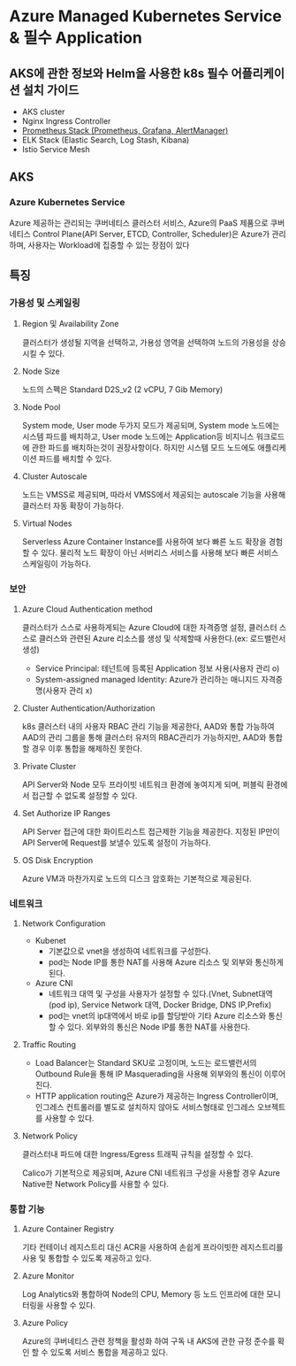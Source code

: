 # Azure Managed Kubernetes Service & 필수 Application
## AKS에 관한 정보와 Helm을 사용한 k8s 필수 어플리케이션 설치 가이드
- AKS cluster
- Nginx Ingress Controller
- [Prometheus Stack (Prometheus, Grafana, AlertManager)](monitoring)
- ELK Stack (Elastic Search, Log Stash, Kibana)
- Istio Service Mesh
## AKS
### Azure Kubernetes Service
Azure 제공하는 관리되는 쿠버네티스 클러스터 서비스, Azure의 PaaS 제품으로 쿠버네티스 Control Plane(API Server, ETCD, Controller, Scheduler)은 Azure가 관리하며, 사용자는 Workload에 집중할 수 있는 장점이 있다

## 특징
### 가용성 및 스케일링
1. Region 및 Availability Zone
    
    클러스터가 생성될 지역을 선택하고, 가용성 영역을 선택하여 노드의 가용성을 상승시킬 수 있다.

2. Node Size
    
    노드의 스펙은 Standard D2S_v2 (2 vCPU, 7 Gib Memory)

3. Node Pool
    
    System mode, User mode 두가지 모드가 제공되며, System mode 노드에는 시스템 파드를 배치하고, User mode 노드에는 Application등 비지니스 워크로드에 관한 파드를 배치하는것이 권장사항이다. 하지만 시스템 모드 노드에도 애플리케이션 파드를 배치할 수 있다. 
    
4. Cluster Autoscale
    
    노드는 VMSS로 제공되며, 따라서 VMSS에서 제공되는 autoscale 기능을 사용해 클러스터 자동 확장이 가능하다.
    
5. Virtual Nodes
    
    Serverless Azure Container Instance를 사용하여 보다 빠른 노드 확장을 경험할 수 있다. 물리적 노드 확장이 아닌 서버리스 서비스를 사용해 보다 빠른 서비스 스케일링이 가능하다.
    

### 보안
1. Azure Cloud Authentication method
    
    클러스터가 스스로 사용하게되는 Azure Cloud에 대한 자격증명 설정, 클러스터 스스로 클러스와 관련된 Azure 리소스를 생성 및 삭제할때 사용한다.(ex: 로드밸런서 생성)
    
    - Service Principal: 테넌트에 등록된 Application 정보 사용(사용자 관리 o)
    - System-assigned managed Identity: Azure가 관리하는 매니지드 자격증명(사용자 관리 x)

2. Cluster Authentication/Authorization
    
    k8s 클러스터 내의 사용자 RBAC 관리 기능을 제공한다, AAD와 통합 가능하여 AAD의 관리 그룹을 통해 클러스터 유저의 RBAC관리가 가능하지만, AAD와 통합할 경우 이후 통합을 해제하진 못한다.
    
3. Private Cluster
    
    API Server와 Node 모두 프라이빗 네트워크 환경에 놓여지게 되며, 퍼블릭 환경에서 접근할 수 없도록 설정할 수 있다.
    
4. Set Authorize IP Ranges
    
    API Server 접근에 대한 화이트리스트 접근제한 기능을 제공한다. 지정된 IP만이 API Server에 Request를 보낼수 있도록 설정이 가능하다.
    
5. OS Disk Encryption
    
    Azure VM과 마찬가지로 노드의 디스크 암호화는 기본적으로 제공된다.
    

### 네트워크
1. Network Configuration
    - Kubenet
        - 기본값으로 vnet을 생성하여 네트워크를 구성한다.
        - pod는 Node IP를 통한 NAT를 사용해 Azure 리소스 및 외부와 통신하게 된다.
    - Azure CNI
        - 네트워크 대역 및 구성을 사용자가 설정할 수 있다.(Vnet, Subnet대역(pod ip), Service Network 대역, Docker Bridge, DNS IP,Prefix)
        - pod는 vnet의 ip대역에서 바로 ip를 할당받아 기타 Azure 리소스와 통신할 수 있다. 외부와의 통신은 Node IP를 통한 NAT를 사용한다.
2. Traffic Routing
    - Load Balancer는 Standard SKU로 고정이며, 노드는 로드밸런서의 Outbound Rule을 통해 IP Masquerading을 사용해 외부와의 통신이 이루어진다.
    - HTTP application routing은 Azure가 제공하는 Ingress Controller이며, 인그레스 컨트롤러를 별도로 설치하지 않아도 서비스형태로 인그레스 오브젝트를 사용할 수 있다.
3. Network Policy
    
    클러스터내 파드에 대한 Ingress/Egress 트래픽 규칙을 설정할 수 있다.
    
    Calico가 기본적으로 제공되며, Azure CNI 네트워크 구성을 사용할 경우 Azure Native한 Network Policy를 사용할 수 있다.
    
### 통합 기능
1. Azure Container Registry
    
    기타 컨테이너 레지스트리 대신 ACR을 사용하여 손쉽게 프라이빗한 레지스트리를 사용 및 통합할 수 있도록 제공하고 있다.
    
2. Azure Monitor
    
    Log Analytics와 통합하여 Node의 CPU, Memory 등 노드 인프라에 대한 모니터링을 사용할 수 있다.
    
3. Azure Policy
    
    Azure의 쿠버네티스 관련 정책을 활성화 하여 구독 내 AKS에 관한 규정 준수를 확인 할 수 있도록 서비스 통합을 제공하고 있다.